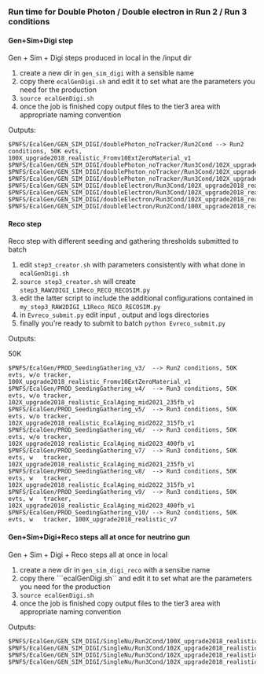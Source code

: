 ### Run time for Double Photon / Double electron in Run 2 / Run 3 conditions

#### Gen+Sim+Digi step
Gen + Sim + Digi steps produced in local in the /input dir

1) create a new dir in ```gen_sim_digi``` with a sensible name
2) copy there ```ecalGenDigi.sh``` and edit it to set what are the parameters you need for the production
3) ```source ecalGenDigi.sh```
4) once the job is finished copy output files to the tier3 area with appropriate naming convention

Outputs:
```
$PNFS/EcalGen/GEN_SIM_DIGI/doublePhoton_noTracker/Run2Cond --> Run2 conditions, 50K evts, 100X_upgrade2018_realistic_Fromv10ExtZeroMaterial_v1
$PNFS/EcalGen/GEN_SIM_DIGI/doublePhoton_noTracker/Run3Cond/102X_upgrade2018_realistic_EcalAging_mid2021_235fb_v1
$PNFS/EcalGen/GEN_SIM_DIGI/doublePhoton_noTracker/Run3Cond/102X_upgrade2018_realistic_EcalAging_mid2022_315fb_v1 
$PNFS/EcalGen/GEN_SIM_DIGI/doublePhoton_noTracker/Run3Cond/102X_upgrade2018_realistic_EcalAging_mid2023_400fb_v1
$PNFS/EcalGen/GEN_SIM_DIGI/doubleElectron/Run3Cond/102X_upgrade2018_realistic_EcalAging_mid2021_235fb_v1 
$PNFS/EcalGen/GEN_SIM_DIGI/doubleElectron/Run3Cond/102X_upgrade2018_realistic_EcalAging_mid2022_315fb_v1
$PNFS/EcalGen/GEN_SIM_DIGI/doubleElectron/Run3Cond/102X_upgrade2018_realistic_EcalAging_mid2023_400fb_v1
$PNFS/EcalGen/GEN_SIM_DIGI/doubleElectron/Run2Cond/100X_upgrade2018_realistic_v7
```
#### Reco step
Reco step with different seeding and gathering thresholds submitted to batch

1) edit ```step3_creator.sh``` with parameters consistently with what done in ```ecalGenDigi.sh```
2) ```source step3_creator.sh``` will create ```step3_RAW2DIGI_L1Reco_RECO_RECOSIM.py``` 
2) edit the latter script to include the additional configurations contained in ```my_step3_RAW2DIGI_L1Reco_RECO_RECOSIM.py```
3) in ```Evreco_submit.py``` edit input , output and logs directories
4) finally you're ready to submit to batch ```python Evreco_submit.py```

Outputs:

50K
```
$PNFS/EcalGen/PROD_SeedingGathering_v3/  --> Run2 conditions, 50K evts, w/o tracker, 100X_upgrade2018_realistic_Fromv10ExtZeroMaterial_v1
$PNFS/EcalGen/PROD_SeedingGathering_v4/  --> Run3 conditions, 50K evts, w/o tracker, 102X_upgrade2018_realistic_EcalAging_mid2021_235fb_v1
$PNFS/EcalGen/PROD_SeedingGathering_v5/  --> Run3 conditions, 50K evts, w/o tracker, 102X_upgrade2018_realistic_EcalAging_mid2022_315fb_v1
$PNFS/EcalGen/PROD_SeedingGathering_v6/  --> Run3 conditions, 50K evts, w/o tracker, 102X_upgrade2018_realistic_EcalAging_mid2023_400fb_v1
$PNFS/EcalGen/PROD_SeedingGathering_v7/  --> Run3 conditions, 50K evts, w   tracker, 102X_upgrade2018_realistic_EcalAging_mid2021_235fb_v1
$PNFS/EcalGen/PROD_SeedingGathering_v8/  --> Run3 conditions, 50K evts, w   tracker, 102X_upgrade2018_realistic_EcalAging_mid2022_315fb_v1
$PNFS/EcalGen/PROD_SeedingGathering_v9/  --> Run3 conditions, 50K evts, w   tracker, 102X_upgrade2018_realistic_EcalAging_mid2023_400fb_v1
$PNFS/EcalGen/PROD_SeedingGathering_v10/ --> Run2 conditions, 50K evts, w   tracker, 100X_upgrade2018_realistic_v7
```

#### Gen+Sim+Digi+Reco steps all at once for neutrino gun
Gen + Sim + Digi + Reco steps all at once in local

1) create a new dir in ```gen_sim_digi_reco``` with a sensibe name
2) copy there ```ecalGenDigi.sh`` and edit it to set what are the parameters you need for the production
3) ```source ecalGenDigi.sh```
4) once the job is finished copy output files to the tier3 area with appropriate naming convention

Outputs:
```
$PNFS/EcalGen/GEN_SIM_DIGI/SingleNu/Run2Cond/100X_upgrade2018_realistic_v7/SingleNuE10_GEN_SIM_DIGI_RECO.root
$PNFS/EcalGen/GEN_SIM_DIGI/SingleNu/Run3Cond/102X_upgrade2018_realistic_EcalAging_mid2021_235fb_v1/SingleNuE10_GEN_SIM_DIGI_RECO.root
$PNFS/EcalGen/GEN_SIM_DIGI/SingleNu/Run3Cond/102X_upgrade2018_realistic_EcalAging_mid2022_315fb_v1/SingleNuE10_GEN_SIM_DIGI_RECO.root
$PNFS/EcalGen/GEN_SIM_DIGI/SingleNu/Run3Cond/102X_upgrade2018_realistic_EcalAging_mid2023_400fb_v1/SingleNuE10_GEN_SIM_DIGI_RECO.root
```

